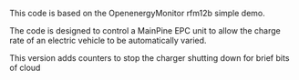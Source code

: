 This code is based on the OpenenergyMonitor rfm12b simple demo.

The code is designed to control a MainPine EPC unit to allow the charge rate of an electric vehicle to be automatically varied.

This version adds counters to stop the charger shutting down for brief bits of cloud
